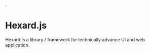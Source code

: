 <img src="./hexard.png" height="4rem" width="rem">

# Hexard.js
Hexard is a library / framework for technically advance UI and web application.
